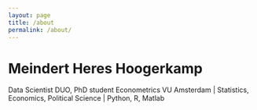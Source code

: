 ```yaml
---
layout: page
title: /about
permalink: /about/
---
```


# Meindert Heres Hoogerkamp

Data Scientist DUO, PhD student Econometrics VU Amsterdam | Statistics, Economics, Political Science | Python, R, Matlab
